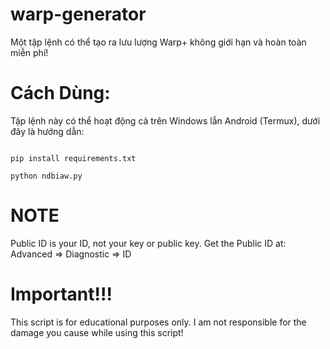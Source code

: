 # warp-generator 
Một tập lệnh có thể tạo ra lưu lượng Warp+ không giới hạn và hoàn toàn miễn phí!
# Cách Dùng:

Tập lệnh này có thể hoạt động cả trên Windows lẫn Android (Termux), dưới đây là hướng dẫn:

```

pip install requirements.txt

python ndbiaw.py

```
# NOTE
Public ID is your ID, not your key or public key.
Get the Public ID at: Advanced => Diagnostic => ID
# Important!!!

This script is for educational purposes only. I am not responsible for the damage you cause while using this script!

